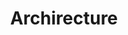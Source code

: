 ---
layout: page
title: Archirecture
category: golang
permalink: /openshift/architecture
chapter: 1
---